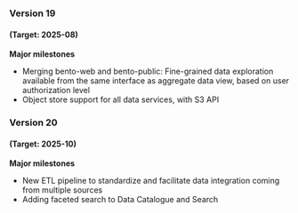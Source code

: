 ### Version 19
#### (Target: 2025-08)
**Major milestones**
* Merging bento-web and bento-public: Fine-grained data exploration available from the same interface as aggregate data view, based on user authorization level
* Object store support for all data services, with S3 API

### Version 20
#### (Target: 2025-10)
**Major milestones**
* New ETL pipeline to standardize and facilitate data integration coming from multiple sources
* Adding faceted search to Data Catalogue and Search

